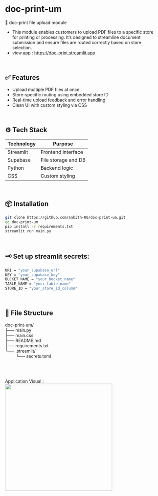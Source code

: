 # doc-print-um

📄 doc-print file upload module <br>
- This module enables customers to upload PDF files to a specific store for printing or processing. It’s designed to streamline document submission and ensure files are routed correctly based on store selection. <br>
- view app : https://doc-print.streamlit.app
<br>


## ✅ Features
- Upload multiple PDF files at once
- Store-specific routing using embedded store ID
- Real-time upload feedback and error handling
- Clean UI with custom styling via CSS

<br>

## ⚙️ Tech Stack
| Technology  | Purpose                |
|-------------|------------------------|
| Streamlit   | Frontend interface     |
| Supabase    | File storage and DB    |
| Python      | Backend logic          |
| CSS         | Custom styling         |

<br>


## 📦 Installation

```bash
git clone https://github.com/ankith-00/doc-print-um.git
cd doc-print-um
pip install -r requirements.txt
streamlit run main.py
```

<br>

## 🗝️ Set up streamlit secrets:
```bash
URI = "your_supabase_url"
KEY = "your_supabase_key"
BUCKET_NAME = "your_bucket_name"
TABLE_NAME = "your_table_name"
STORE_ID = "your_store_id_column"
```

<br>

## 📁 File Structure 
doc-print-um/ <br>
├── main.py   <br>
├── main.css  <br>
├── README.md <br>
├── requirements.txt  <br>
└── .streamlit/       <br>
&nbsp;&nbsp;&nbsp;&nbsp;&nbsp;&nbsp;&nbsp;&nbsp;    └── secrets.toml  <br>


<br> 
<br> <br>
Application Visual : 
<br>
<img src="https://i.ibb.co/1YG3gfxX/Screenshot-20250712-104827-Chrome.jpg" width="350">
<br>
